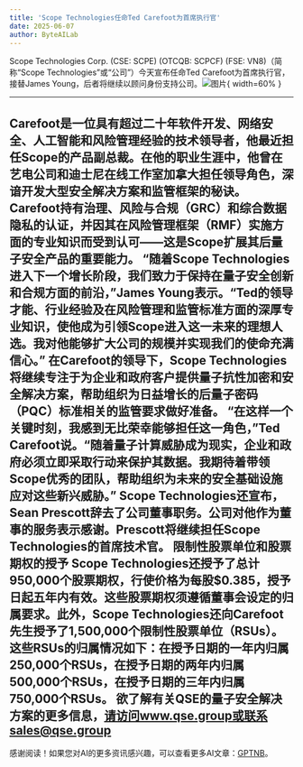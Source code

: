 ```yaml
---
title: 'Scope Technologies任命Ted Carefoot为首席执行官'
date: 2025-06-07
author: ByteAILab
---
```


Scope Technologies Corp. (CSE: SCPE) (OTCQB: SCPCF) (FSE: VN8)（简称“Scope Technologies”或“公司”）今天宣布任命Ted Carefoot为首席执行官，接替James Young，后者将继续以顾问身份支持公司。![图片](https://ai-techpark.com/wp-content/uploads/Scope-Tec.jpg){ width=60% }

---

Carefoot是一位具有超过二十年软件开发、网络安全、人工智能和风险管理经验的技术领导者，他最近担任Scope的产品副总裁。在他的职业生涯中，他曾在艺电公司和迪士尼在线工作室加拿大担任领导角色，深谙开发大型安全解决方案和监管框架的秘诀。Carefoot持有治理、风险与合规（GRC）和综合数据隐私的认证，并因其在风险管理框架（RMF）实施方面的专业知识而受到认可——这是Scope扩展其后量子安全产品的重要能力。
“随着Scope Technologies进入下一个增长阶段，我们致力于保持在量子安全创新和合规方面的前沿，”James Young表示。“Ted的领导才能、行业经验及在风险管理和监管标准方面的深厚专业知识，使他成为引领Scope进入这一未来的理想人选。我对他能够扩大公司的规模并实现我们的使命充满信心。”
在Carefoot的领导下，Scope Technologies将继续专注于为企业和政府客户提供量子抗性加密和安全解决方案，帮助组织为日益增长的后量子密码（PQC）标准相关的监管要求做好准备。
“在这样一个关键时刻，我感到无比荣幸能够担任这一角色，”Ted Carefoot说。“随着量子计算威胁成为现实，企业和政府必须立即采取行动来保护其数据。我期待着带领Scope优秀的团队，帮助组织为未来的安全基础设施应对这些新兴威胁。”
Scope Technologies还宣布，Sean Prescott辞去了公司董事职务。公司对他作为董事的服务表示感谢。Prescott将继续担任Scope Technologies的首席技术官。
限制性股票单位和股票期权的授予
Scope Technologies还授予了总计950,000个股票期权，行使价格为每股$0.385，授予日起五年内有效。这些股票期权须遵循董事会设定的归属要求。此外，Scope Technologies还向Carefoot先生授予了1,500,000个限制性股票单位（RSUs）。这些RSUs的归属情况如下：在授予日期的一年内归属250,000个RSUs，在授予日期的两年内归属500,000个RSUs，在授予日期的三年内归属750,000个RSUs。
欲了解有关QSE的量子安全解决方案的更多信息，请访问www.qse.group或联系sales@qse.group
---
感谢阅读！如果您对AI的更多资讯感兴趣，可以查看更多AI文章：[GPTNB](https://gptnb.com)。